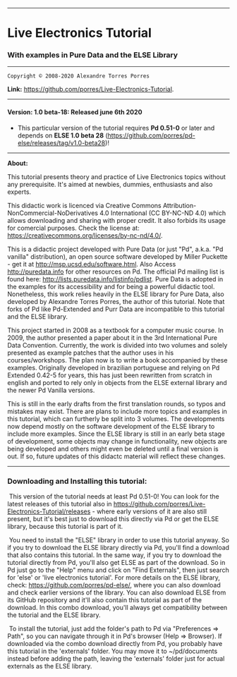 --------------------------------------------------------------------------

# Live Electronics Tutorial

### With examples in Pure Data and the ELSE Library

--------------------------------------------------------------------------

	Copyright © 2008-2020 Alexandre Torres Porres

**Link:** <https://github.com/porres/Live-Electronics-Tutorial>.

--------------------------------------------------------------------------

#### Version: 1.0 beta-18: Released june 6th 2020

 - This particular version of the tutorial requires **Pd 0.51-0** or later and depends on **ELSE 1.0 beta 28** (https://github.com/porres/pd-else/releases/tag/v1.0-beta28)! 

--------------------------------------------------------------------------

**About:**

This tutorial presents theory and practice of Live Electronics topics without any prerequisite. It's aimed at newbies, dummies, enthusiasts and also experts. 

This didactic work is licenced via Creative Commons Attribution-NonCommercial-NoDerivatives 4.0 International (CC BY-NC-ND 4.0) which allows downloading and sharing with proper credit. It also forbids its usage for comercial purposes. Check the license at: <https://creativecommons.org/licenses/by-nc-nd/4.0/>.


   This is a didactic project developed with Pure Data (or just "Pd", a.k.a. "Pd vanilla" distribution), an open source software developed by Miller Puckette - get it at <http://msp.ucsd.edu/software.html>. Also Access <http://puredata.info> for other resources on Pd. The official Pd mailing list is found here: <http://lists.puredata.info/listinfo/pdlist>. Pure Data is adopted  in the examples for its accessibility and for being a powerful didactic tool. Nonetheless, this work relies heavily in the ELSE library for Pure Data, also developed by Alexandre Torres Porres, the author of this tutorial. Note that forks of Pd like Pd-Extended and Purr Data are incompatible to this tutorial and the ELSE library.

   This project started in 2008 as a textbook for a computer music course. In 2009, the author presented a paper about it in the 3rd International Pure Data Convention. Currently, the work is divided into two volumes and solely presented as example patches that the author uses in his courses/workshops. The plan now is to write a book accompanied by these examples. Originally developed in brazilian portuguese and relying on Pd Extended 0.42-5 for years, this has just been rewritten from scratch in english and ported to rely only in objects from the ELSE external library and the newer Pd Vanilla versions.

   This is still in the early drafts from the first translation rounds, so typos and mistakes may exist. There are plans to include more topics and examples in this tutorial, which can furtherly be split into 3 volumes. The developments now depend mostly on the software development of the ELSE library to include more examples. Since the ELSE library is still in an early beta stage of development, some objects may change in functionality, new objects are being developed and others might even be deleted until a final version is out. If so, future updates of this didactc material will reflect these changes.  

--------------------------------------------------------------------------

   ### Downloading and Installing this tutorial:

​	This version of the tutorial needs at least Pd 0.51-0! You can look for the latest releases of this tutorial also in https://github.com/porres/Live-Electronics-Tutorial/releases - where early versions of it are also still present, but it's best just to download this directly via Pd or get the ELSE library, because this tutorial is part of it.

​	You need to install the "ELSE" library in order to use this tutorial anyway. So if you try to download the ELSE library directly via Pd, you'll find a download that also contains this tutorial. In the same way, if you try to download the tutorial directly from Pd, you'll also get ELSE as part of the download. So in Pd just go to the "Help" menu and click on "Find Externals", then just search for 'else' or 'live electronics tutorial'. For more details on the ELSE library, check: <https://github.com/porres/pd-else/>, where you can also download and check earlier versions of the library. You can also download ELSE from its GitHub repository and it'll also contain this tutorial as part of the download. In this combo download, you'll always get compatibility between the tutorial and the ELSE library.

​	To install the tutorial, just add the folder's path to Pd via "Preferences => Path", so you can navigate through it in Pd's browser (Help => Browser). If downloaded via the combo download directly from Pd, you probably have this tutorial in the 'externals' folder. You may move it to ~/pd/documents instead before adding the path, leaving the 'externals' folder just for actual externals as the ELSE library.